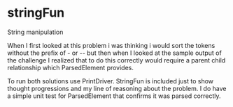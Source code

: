 # stringFun
String manipulation


When I first looked at this problem i was thinking i would sort the tokens without the prefix 
of - or -- but then when I looked at the sample output of the challenge I realized that to do this
correctly would require a parent child relationship which ParsedElement provides.

To run both solutions use PrintDriver.  StringFun is included just to show thought progressions and my 
line of reasoning about the problem.  I do have a simple unit test for 
ParsedElement that confirms it was parsed correctly.

